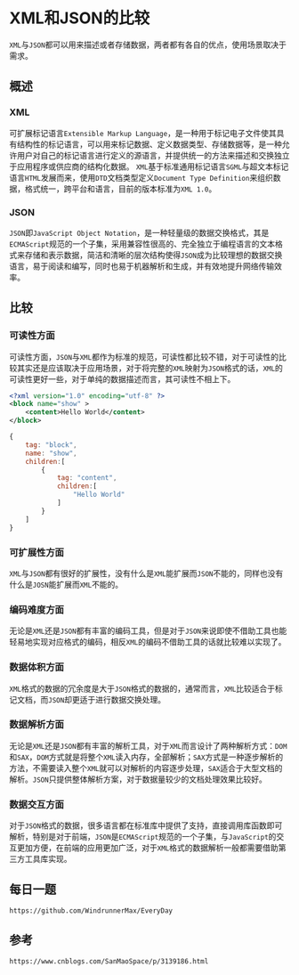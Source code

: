# XML和JSON的比较
`XML`与`JSON`都可以用来描述或者存储数据，两者都有各自的优点，使用场景取决于需求。

## 概述

### XML
可扩展标记语言`Extensible Markup Language`，是一种用于标记电子文件使其具有结构性的标记语言，可以用来标记数据、定义数据类型、存储数据等，是一种允许用户对自己的标记语言进行定义的源语言，并提供统一的方法来描述和交换独立于应用程序或供应商的结构化数据。 `XML`基于标准通用标记语言`SGML`与超文本标记语言`HTML`发展而来，使用`DTD`文档类型定义`Document Type Definition`来组织数据，格式统一，跨平台和语言，目前的版本标准为`XML 1.0`。

### JSON
`JSON`即`JavaScript Object Notation`，是一种轻量级的数据交换格式，其是`ECMAScript`规范的一个子集，采用兼容性很高的、完全独立于编程语言的文本格式来存储和表示数据，简洁和清晰的层次结构使得`JSON`成为比较理想的数据交换语言，易于阅读和编写，同时也易于机器解析和生成，并有效地提升网络传输效率。

## 比较

### 可读性方面
可读性方面，`JSON`与`XML`都作为标准的规范，可读性都比较不错，对于可读性的比较其实还是应该取决于应用场景，对于将完整的`XML`映射为`JSON`格式的话，`XML`的可读性更好一些，对于单纯的数据描述而言，其可读性不相上下。

```xml
<?xml version="1.0" encoding="utf-8" ?>
<block name="show" >
    <content>Hello World</content>
</block>
```

```javascript
{
    tag: "block",
    name: "show",
    children:[
        {
            tag: "content",
            children:[
                "Hello World"
            ]
        }
    ]
}
```

### 可扩展性方面
`XML`与`JSON`都有很好的扩展性，没有什么是`XML`能扩展而`JSON`不能的，同样也没有什么是`JOSN`能扩展而`XML`不能的。

### 编码难度方面
无论是`XML`还是`JSON`都有丰富的编码工具，但是对于`JSON`来说即使不借助工具也能轻易地实现对应格式的编码，相反`XML`的编码不借助工具的话就比较难以实现了。

### 数据体积方面
`XML`格式的数据的冗余度是大于`JSON`格式的数据的，通常而言，`XML`比较适合于标记文档，而`JSON`却更适于进行数据交换处理。

### 数据解析方面
无论是`XML`还是`JSON`都有丰富的解析工具，对于`XML`而言设计了两种解析方式：`DOM`和`SAX`，`DOM`方式就是将整个`XML`读入内存，全部解析；`SAX`方式是一种逐步解析的方法，不需要读入整个`XML`就可以对解析的内容逐步处理，`SAX`适合于大型文档的解析。`JSON`只提供整体解析方案，对于数据量较少的文档处理效果比较好。

### 数据交互方面
对于`JSON`格式的数据，很多语言都在标准库中提供了支持，直接调用库函数即可解析，特别是对于前端，`JSON`是`ECMAScript`规范的一个子集，与`JavaScript`的交互更加方便，在前端的应用更加广泛，对于`XML`格式的数据解析一般都需要借助第三方工具库实现。

## 每日一题

```
https://github.com/WindrunnerMax/EveryDay
```

## 参考

```
https://www.cnblogs.com/SanMaoSpace/p/3139186.html
```
